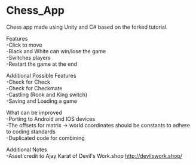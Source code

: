 # Chess_App
 Chess app made using Unity and C# based on the forked tutorial.   

 Features  
 -Click to move  
 -Black and White can win/lose the game  
 -Switches players  
 -Restart the game at the end  
 
 Additional Possible Features  
 -Check for Check  
 -Check for Checkmate  
 -Castling (Rook and King switch)  
 -Saving and Loading a game  
 
 What can be improved  
 -Porting to Android and IOS devices  
 -The offsets for matrix -> world coordinates should be constants to adhere to coding standards  
 -Duplicated code for combining 

 Additional Notes  
  -Asset credit to Ajay Karat of Devil's Work.shop http://devilswork.shop/ 

